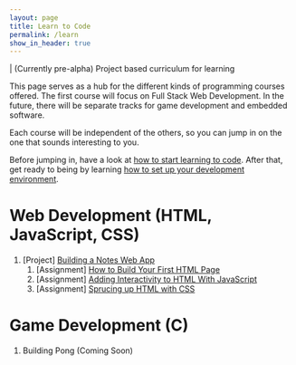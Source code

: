 ```yaml
---
layout: page
title: Learn to Code
permalink: /learn
show_in_header: true
---
```


| (Currently pre-alpha) Project based curriculum for learning

This page serves as a hub for the different kinds of programming courses offered.  The first course will focus on Full Stack Web Development.  In the future, there will be separate tracks for game development and embedded software.

Each course will be independent of the others, so you can jump in on the one that sounds interesting to you.

Before jumping in, have a look at [how to start learning to code](/learn/how-to-start-learning-to-code).  After that, get ready to being by learning [how to set up your development environment](/learn/how-to-setup-your-development-environment).

# Web Development (HTML, JavaScript, CSS)

1. [Project] [Building a Notes Web App](/learn/web/00-building-a-notes-web-app)
    1. [Assignment] [How to Build Your First HTML Page](/learn/web/01-how-to-build-first-html-page)
    1. [Assignment] [Adding Interactivity to HTML With JavaScript](/learn/web/02-adding-interactivity-to-html-with-javascript)
    1. [Assignment] [Sprucing up HTML with CSS](/learn/web/03-sprucing-up-html-with-css)

# Game Development (C)

1. Building Pong (Coming Soon)